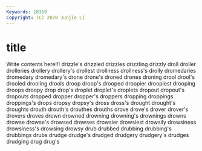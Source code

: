```yaml
---
Keywords: 18310
Copyright: (C) 2020 Junjie Li
---
```


# title

Write contents here!!!
drizzle's 
drizzled 
drizzles
drizzling 
drizzly 
droll 
droller 
drolleries 
drollery 
drollery's 
drollest 
drollness 
drollness's
drolly 
dromedaries 
dromedary 
dromedary's 
drone 
drone's 
droned 
drones 
droning 
drool
drool's 
drooled 
drooling 
drools 
droop 
droop's 
drooped 
droopier 
droopiest 
drooping
droops 
droopy 
drop 
drop's 
droplet 
droplet's 
droplets 
dropout 
dropout's 
dropouts
dropped 
dropper 
dropper's 
droppers 
dropping 
droppings 
droppings's 
drops 
dropsy 
dropsy's
dross 
dross's 
drought 
drought's 
droughts 
drouth 
drouth's 
drouthes 
drouths 
drove
drove's 
drover 
drover's 
drovers 
droves 
drown 
drowned 
drowning 
drowning's 
drownings
drowns 
drowse 
drowse's 
drowsed 
drowses 
drowsier 
drowsiest 
drowsily 
drowsiness 
drowsiness's
drowsing 
drowsy 
drub 
drubbed 
drubbing 
drubbing's 
drubbings 
drubs 
drudge 
drudge's
drudged 
drudgery 
drudgery's 
drudges 
drudging 
drug 
drug's 
